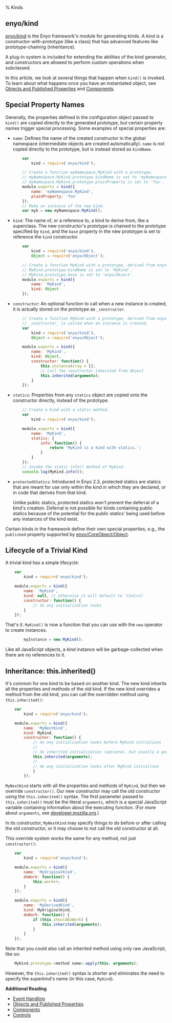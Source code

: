 % Kinds

## enyo/kind

[enyo/kind]($api/#/module/enyo/kind) is the Enyo framework's module for
generating kinds.  A kind is a constructor-with-prototype (like a class) that
has advanced features like prototype-chaining (inheritance).

A plug-in system is included for extending the abilities of the kind generator,
and constructors are allowed to perform custom operations when subclassed.

In this article, we look at several things that happen when `kind()` is invoked.
To learn about what happens once you have an instantiated object, see [Objects
and Published Properties](objects-and-published-properties.html) and
[Components](components.html).

## Special Property Names

Generally, the properties defined in the configuration object passed to `kind()`
are copied directly to the	generated prototype, but certain property names
trigger special processing.	Some examples of special properties are:

* `name`: Defines the name of the created constructor in the global namespace
    (intermediate objects are created automatically).  `name` is not copied
    directly to the prototype, but is instead stored as `kindName`.

    ```javascript
        var
            kind = require('enyo/kind');

        // Create a function myNamespace.MyKind with a prototype.
        // myNamespace.MyKind.prototype.kindName is set to 'myNamespace.MyKind'.
        // myNamespace.MyKind.prototype.plainProperty is set to 'foo'.
        module.exports = kind({
            name: 'myNamespace.MyKind',
            plainProperty: 'foo'
        });
        // Make an instance of the new kind.
        var myk = new myNamespace.MyKind();
    ```

* `kind`: The name of, or a reference to, a kind to derive from, like a
    superclass.  The new constructor's prototype is chained to the prototype
    specified by `kind`, and the `base` property in the new prototype is set to
    reference the `kind` constructor.

    ```javascript
        var
            kind = require('enyo/kind'),
            Object = require('enyo/Object');

        // Create a function MyKind with a prototype, derived from enyo/Object.
        // MyKind.prototype.kindName is set to 'MyKind'.
        // MyKind.prototype.base is set to 'enyo/Object'.
        module.exports = kind({
            name: 'MyKind',
            kind: Object
        });
    ```

* `constructor`: An optional function to call when a new instance is created; it
    is actually stored on the prototype as `_constructor`.

    ```javascript
        // Create a function MyKind with a prototype, derived from enyo/Object.
        // _constructor_ is called when an instance is created.
        var
            kind = require('enyo/kind'),
            Object = require('enyo/Object');

        module.exports = kind({
            name: 'MyKind',
            kind: Object,
            constructor: function() {
                this.instanceArray = [];
                // Call the constructor inherited from Object
                this.inherited(arguments);
            }
        });
    ```

* `statics`: Properties from any `statics` object are copied onto the
    constructor directly, instead of the prototype.

    ```javascript
        // Create a kind with a static method.
        var
            kind = require('enyo/kind');

        module.exports = kind({
            name: 'MyKind',
            statics: {
                info: function() {
                    return 'MyKind is a kind with statics.';
                }
            }
        });
        // Invoke the static info() method of MyKind.
        console.log(MyKind.info());
    ```

* `protectedStatics`: Introduced in Enyo 2.3, protected statics are statics that
    are meant for use only within the kind in which they are declared, or in
    code that derives from that kind.

    Unlike public statics, protected statics won't prevent the deferral of a
    kind's creation.  Deferral is not possible for kinds containing public
    statics because of the potential for the public statics' being used before
    any instances of the kind exist.

Certain kinds in the framework define their own special properties, e.g., the
`published` property supported by [enyo/CoreObject/Object]($api/#/kind/enyo/CoreObject/Object).

## Lifecycle of a Trivial Kind

A trivial kind has a simple lifecycle:

```javascript
    var
        kind = require('enyo/kind');

    module.exports = kind({
        name: 'MyKind',
        kind: null, // otherwise it will default to 'Control'
        constructor: function() {
            // do any initialization tasks
        }
    });
```

That's it.  `MyKind()` is now a function that you can use with the `new`
operator to create instances.

```javascript
        myInstance = new MyKind();
```

Like all JavaScript objects, a kind instance will be garbage-collected when
there are no references to it. 

## Inheritance: this.inherited()

It's common for one kind to be based on another kind.  The new kind inherits all
the properties and methods of the old kind.  If the new kind overrides a method
from the old kind, you can call the overridden method using `this.inherited()`:

```javascript
    var
        kind = require('enyo/kind');

    module.exports = kind({
        name: 'MyNextKind',
        kind: MyKind,
        constructor: function() {
            // do any initialization tasks before MyKind initializes
            //
            // do inherited initialization (optional, but usually a good idea)
            this.inherited(arguments);
            //
            // do any initialization tasks after MyKind initializes
            }
        });
```

`MyNextKind` starts with all the properties and methods of `MyKind`, but then we
override `constructor()`.  Our new constructor may call the old constructor
using the `this.inherited()` syntax.  The first parameter passed to
`this.inherited()` must be the literal `arguments`, which is a special
JavaScript variable containing information about the executing function.  (For
more about `arguments`, see
[developer.mozilla.org](https://developer.mozilla.org/en/JavaScript/Reference/Functions_and_function_scope/arguments).)

In its constructor, `MyNextKind` may specify things to do before or after
calling the old constructor, or it may choose to not call the old constructor at
all.

This override system works the same for any method, not just `constructor()`:

```javascript
    var
        kind = require('enyo/kind');

    module.exports = kind({
        name: 'MyOriginalKind',
        doWork: function() {
            this.work++;
        }
    });

    module.exports = kind({
        name: 'MyDerivedKind',
        kind: MyOriginalKind,
        doWork: function() {
            if (this.shouldDoWork) {
                this.inherited(arguments);
            }
        }
    });
```

Note that you could also call an inherited method using only raw JavaScript,
like so:

```javascript
    MyKind.prototype.<method name>.apply(this, arguments);
```

However, the `this.inherited()` syntax is shorter and eliminates the need to
specify the superkind's name (in this case, `MyKind`).

**Additional Reading**

* [Event Handling](event-handling.html)
* [Objects and Published Properties](objects-and-published-properties.html)
* [Components](components.html)
* [Controls](controls.html)

